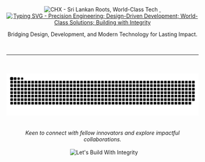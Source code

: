 ###
  
 <div align="center">

<img src="https://capsule-render.vercel.app/api?type=waving&height=250&text=CHX&color=0:2A2A2A,100:1A1A1A&fontColor=E0E0E0&fontSize=70&desc=Sri+Lankan+Roots,+World-Class+Tech&descAlignY=68&animation=fadeIn&fontAlignY=45" alt="CHX - Sri Lankan Roots, World-Class Tech">

<a href="https://git.io/typing-svg">
  <img src="https://readme-typing-svg.herokuapp.com?font=Space+Mono&weight=600&duration=4000&pause=1000&color=909090&width=430&lines=Precision+Engineering;Design-Driven+Development;World-Class+Solutions;Building+with+Integrity" alt="Typing SVG - Precision Engineering; Design-Driven Development; World-Class Solutions; Building with Integrity">
</a>

<p>Bridging Design, Development, and Modern Technology for Lasting Impact.</p>

</div>

<br/>



---

<br/>

<div align="center">
  <picture>
    <source media="(prefers-color-scheme: dark)" srcset="https://raw.githubusercontent.com/chama-x/chama-x/gh-pages/github-contribution-grid-snake-dark.svg" />
    <source media="(prefers-color-scheme: light)" srcset="https://raw.githubusercontent.com/chama-x/chama-x/gh-pages/github-contribution-grid-snake.svg" />
    <img alt="github contribution grid snake animation" src="https://raw.githubusercontent.com/chama-x/chama-x/gh-pages/github-contribution-grid-snake.svg" />
  </picture>
</div>

<br/>

<div align="center">
  <i>Keen to connect with fellow innovators and explore impactful collaborations.</i>
</div>

<br/>

<div align="center">
  <img src="https://capsule-render.vercel.app/api?type=waving&height=150&reversal=true&color=0:1A1A1A,50:2A2A2A,100:383838&fontColor=E0E0E0&fontSize=40&desc=Let%27s+Build+With+Integrity&animation=fadeIn&section=footer" alt="Let's Build With Integrity">
</div>

###
